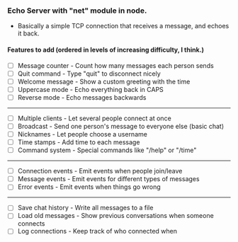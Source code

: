 ### Echo Server with "net" module in node.

- Basically a simple TCP connection that receives a message, and echoes it back.

#### Features to add (ordered in levels of increasing difficulty, I think.)
- [ ] Message counter - Count how many messages each person sends
- [ ] Quit command - Type "quit" to disconnect nicely
- [ ] Welcome message - Show a custom greeting with the time
- [ ] Uppercase mode - Echo everything back in CAPS
- [ ] Reverse mode - Echo messages backwards
---
- [ ] Multiple clients - Let several people connect at once
- [ ] Broadcast - Send one person's message to everyone else (basic chat)
- [ ] Nicknames - Let people choose a username
- [ ] Time stamps - Add time to each message
- [ ] Command system - Special commands like "/help" or "/time"
---
- [ ] Connection events - Emit events when people join/leave
- [ ] Message events - Emit events for different types of messages
- [ ] Error events - Emit events when things go wrong
---
- [ ] Save chat history - Write all messages to a file
- [ ] Load old messages - Show previous conversations when someone connects
- [ ] Log connections - Keep track of who connected when

# 